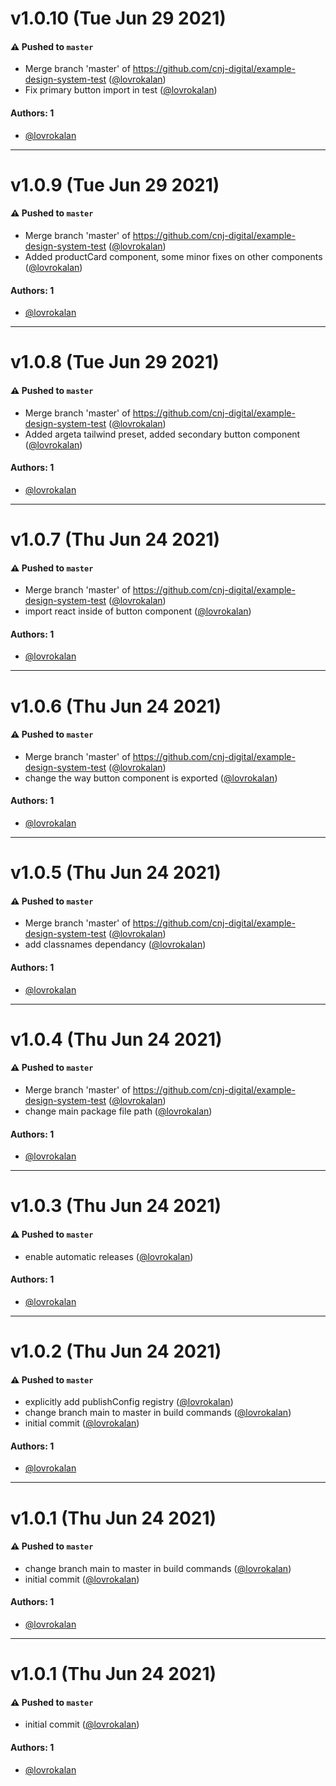 # v1.0.10 (Tue Jun 29 2021)

#### ⚠️ Pushed to `master`

- Merge branch 'master' of https://github.com/cnj-digital/example-design-system-test ([@lovrokalan](https://github.com/lovrokalan))
- Fix primary button import in test ([@lovrokalan](https://github.com/lovrokalan))

#### Authors: 1

- [@lovrokalan](https://github.com/lovrokalan)

---

# v1.0.9 (Tue Jun 29 2021)

#### ⚠️ Pushed to `master`

- Merge branch 'master' of https://github.com/cnj-digital/example-design-system-test ([@lovrokalan](https://github.com/lovrokalan))
- Added productCard component, some minor fixes on other components ([@lovrokalan](https://github.com/lovrokalan))

#### Authors: 1

- [@lovrokalan](https://github.com/lovrokalan)

---

# v1.0.8 (Tue Jun 29 2021)

#### ⚠️ Pushed to `master`

- Merge branch 'master' of https://github.com/cnj-digital/example-design-system-test ([@lovrokalan](https://github.com/lovrokalan))
- Added argeta tailwind preset, added secondary button component ([@lovrokalan](https://github.com/lovrokalan))

#### Authors: 1

- [@lovrokalan](https://github.com/lovrokalan)

---

# v1.0.7 (Thu Jun 24 2021)

#### ⚠️ Pushed to `master`

- Merge branch 'master' of https://github.com/cnj-digital/example-design-system-test ([@lovrokalan](https://github.com/lovrokalan))
- import react inside of button component ([@lovrokalan](https://github.com/lovrokalan))

#### Authors: 1

- [@lovrokalan](https://github.com/lovrokalan)

---

# v1.0.6 (Thu Jun 24 2021)

#### ⚠️ Pushed to `master`

- Merge branch 'master' of https://github.com/cnj-digital/example-design-system-test ([@lovrokalan](https://github.com/lovrokalan))
- change the way button component is exported ([@lovrokalan](https://github.com/lovrokalan))

#### Authors: 1

- [@lovrokalan](https://github.com/lovrokalan)

---

# v1.0.5 (Thu Jun 24 2021)

#### ⚠️ Pushed to `master`

- Merge branch 'master' of https://github.com/cnj-digital/example-design-system-test ([@lovrokalan](https://github.com/lovrokalan))
- add classnames dependancy ([@lovrokalan](https://github.com/lovrokalan))

#### Authors: 1

- [@lovrokalan](https://github.com/lovrokalan)

---

# v1.0.4 (Thu Jun 24 2021)

#### ⚠️ Pushed to `master`

- Merge branch 'master' of https://github.com/cnj-digital/example-design-system-test ([@lovrokalan](https://github.com/lovrokalan))
- change main package file path ([@lovrokalan](https://github.com/lovrokalan))

#### Authors: 1

- [@lovrokalan](https://github.com/lovrokalan)

---

# v1.0.3 (Thu Jun 24 2021)

#### ⚠️ Pushed to `master`

- enable automatic releases ([@lovrokalan](https://github.com/lovrokalan))

#### Authors: 1

- [@lovrokalan](https://github.com/lovrokalan)

---

# v1.0.2 (Thu Jun 24 2021)

#### ⚠️ Pushed to `master`

- explicitly add publishConfig registry ([@lovrokalan](https://github.com/lovrokalan))
- change branch main to master in build commands ([@lovrokalan](https://github.com/lovrokalan))
- initial commit ([@lovrokalan](https://github.com/lovrokalan))

#### Authors: 1

- [@lovrokalan](https://github.com/lovrokalan)

---

# v1.0.1 (Thu Jun 24 2021)

#### ⚠️ Pushed to `master`

- change branch main to master in build commands ([@lovrokalan](https://github.com/lovrokalan))
- initial commit ([@lovrokalan](https://github.com/lovrokalan))

#### Authors: 1

- [@lovrokalan](https://github.com/lovrokalan)

---

# v1.0.1 (Thu Jun 24 2021)

#### ⚠️ Pushed to `master`

- initial commit ([@lovrokalan](https://github.com/lovrokalan))

#### Authors: 1

- [@lovrokalan](https://github.com/lovrokalan)
